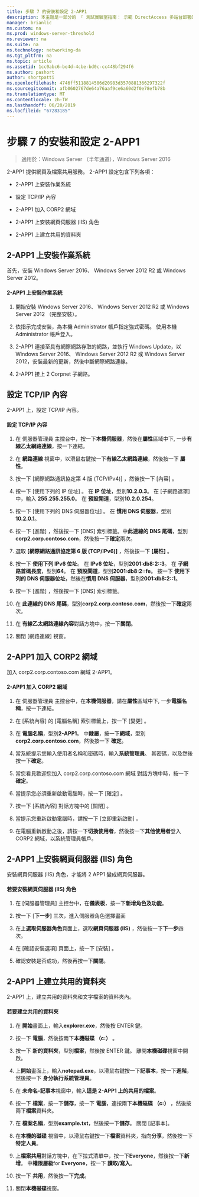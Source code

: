 ```yaml
---
title: 步驟 7 的安裝和設定 2-APP1
description: 本主題是一部分的 「 測試實驗室指南： 示範 DirectAccess 多站台部署的 Windows Server 2016
manager: brianlic
ms.custom: na
ms.prod: windows-server-threshold
ms.reviewer: na
ms.suite: na
ms.technology: networking-da
ms.tgt_pltfrm: na
ms.topic: article
ms.assetid: 1cc0abc6-be4d-4cbe-bd0c-cc448bf294f6
ms.author: pashort
author: shortpatti
ms.openlocfilehash: 4746ff5118814506d20983d3570881366297322f
ms.sourcegitcommit: afb0602767de64a76aaf9ce6a60d2f0e78efb78b
ms.translationtype: MT
ms.contentlocale: zh-TW
ms.lasthandoff: 06/20/2019
ms.locfileid: "67283185"
---
```

# <a name="step-7-install-and-configure-2-app1"></a>步驟 7 的安裝和設定 2-APP1

>適用於：Windows Server （半年通道），Windows Server 2016

2-APP1 提供網頁及檔案共用服務。 2-APP1 設定包含下列各項：  
  
- 2-APP1 上安裝作業系統  
  
- 設定 TCP/IP 內容  
  
- 2-APP1 加入 CORP2 網域  
  
- 2-APP1 上安裝網頁伺服器 (IIS) 角色  
  
- 2-APP1 上建立共用的資料夾 
  
## <a name="bkmk_InstallOS"></a>2-APP1 上安裝作業系統  
首先，安裝 Windows Server 2016、 Windows Server 2012 R2 或 Windows Server 2012。  
  
#### <a name="to-install-the-operating-system-on-2-app1"></a>2-APP1 上安裝作業系統  
  
1.  開始安裝 Windows Server 2016、 Windows Server 2012 R2 或 Windows Server 2012 （完整安裝）。  
  
2.  依指示完成安裝，為本機 Administrator 帳戶指定強式密碼。 使用本機 Administrator 帳戶登入。  
  
3.  2-APP1 連接至具有網際網路存取的網路，並執行 Windows Update，以 Windows Server 2016、 Windows Server 2012 R2 或 Windows Server 2012，安裝最新的更新，然後中斷網際網路連線。  
  
4.  2-APP1 接上 2 Corpnet 子網路。  
  
## <a name="bkmk_TCP"></a>設定 TCP/IP 內容  
2-APP1 上，設定 TCP/IP 內容。  
  
#### <a name="to-configure-tcpip-properties"></a>設定 TCP/IP 內容  
  
1.  在 伺服器管理員 主控台中，按一下**本機伺服器**，然後在**屬性**區域中下, 一步**有線乙太網路連線**，按一下連結。  
  
2.  在 **網路連線** 視窗中，以滑鼠右鍵按一下**有線乙太網路連線**，然後按一下 **屬性**。  
  
3.  按一下 [網際網路通訊協定第 4 版 (TCP/IPv4)]  ，然後按一下 [內容]  。  
  
4.  按一下 [使用下列的 IP 位址]  。 在  **IP 位址**，型別**10.2.0.3**。 在 [子網路遮罩]  中，輸入 **255.255.255.0**。 在 **預設閘道**，型別**10.2.0.254**。  
  
5.  按一下 [使用下列的 DNS 伺服器位址]  。 在 **慣用 DNS 伺服器**，型別**10.2.0.1**。  
  
6.  按一下 [進階]  ，然後按一下 [DNS]  索引標籤。中**此連線的 DNS 尾碼**，型別**corp2.corp.contoso.com**，然後按一下**確定**兩次。  
  
7.  選取 **[網際網路通訊協定第 6 版 (TCP/IPv6)]** ，然後按一下 **[屬性]** 。  
  
8.  按一下 **使用下列 IPv6 位址**。 在  **IPv6 位址**，型別**2001:db8:2::3**。 在 **子網路首碼長度**，型別**64**。 在 **預設閘道**，型別**2001:db8:2::fe**。 按一下 **使用下列的 DNS 伺服器位址**，然後在**慣用 DNS 伺服器**，型別**2001:db8:2::1**。  
  
9. 按一下 [進階]  ，然後按一下 [DNS]  索引標籤。  
  
10. 在 **此連線的 DNS 尾碼**，型別**corp2.corp.contoso.com**，然後按一下**確定**兩次。  
  
11. 在 **有線乙太網路連線內容**對話方塊中，按一下**關閉**。  
  
12. 關閉 [網路連線]  視窗。  
  
## <a name="bkmk_JoinDomain"></a>2-APP1 加入 CORP2 網域  
加入 corp2.corp.contoso.com 網域 2-APP1。  
  
#### <a name="to-join-2-app1-to-the-corp2-domain"></a>2-APP1 加入 CORP2 網域  
  
1.  在 伺服器管理員 主控台中，在**本機伺服器**，請在**屬性**區域中下, 一步**電腦名稱**，按一下連結。  
  
2.  在 [系統內容]  的 [電腦名稱]  索引標籤上，按一下 [變更]  。  
  
3.  在 **電腦名稱**，型別**2-APP1**。 中**隸屬**，按一下**網域**，型別**corp2.corp.contoso.com**，然後按一下 **確定**。  
  
4.  當系統提示您輸入使用者名稱和密碼時，輸入**系統管理員**、 其密碼，以及然後按一下**確定**。  
  
5.  當您看見歡迎您加入 corp2.corp.contoso.com 網域 對話方塊中時，按一下**確定**。  
  
6.  當提示您必須重新啟動電腦時，按一下 [確定]  。  
  
7.  按一下 [系統內容]  對話方塊中的 [關閉]  。  
  
8.  當提示您重新啟動電腦時，請按一下 [立即重新啟動]  。  
  
9. 在電腦重新啟動之後，請按一下**切換使用者**，然後按一下**其他使用者**登入 CORP2 網域，以系統管理員帳戶。  
  
## <a name="bkmk_IIS"></a>2-APP1 上安裝網頁伺服器 (IIS) 角色  
安裝網頁伺服器 (IIS) 角色，才能將 2 APP1 變成網頁伺服器。  
  
#### <a name="to-install-the-web-server-iis-role"></a>若要安裝網頁伺服器 (IIS) 角色  
  
1.  在 [伺服器管理員] 主控台中，在**儀表板**，按一下**新增角色及功能**。  
  
2.  按一下 [**下一步]** 三次，進入伺服器角色選擇畫面  
  
3.  在上**選取伺服器角色**頁面上，選取**網頁伺服器 (IIS)** ，然後按一下**下一步**四次。  
  
4.  在 [確認安裝選項]  頁面上，按一下 [安裝]  。  
  
5.  確認安裝是否成功，然後再按一下**關閉**。  
  
## <a name="bkmk_Share"></a>2-APP1 上建立共用的資料夾  
2-APP1 上，建立共用的資料夾和文字檔案的資料夾內。  
  
#### <a name="to-create-a-shared-folder"></a>若要建立共用的資料夾  
  
1.  在 **開始**畫面上，輸入**explorer.exe**，然後按 ENTER 鍵。  
  
2.  按一下 **電腦**，然後按兩下**本機磁碟 （c:）** 。  
  
3.  按一下 **新的資料夾**，型別**檔案**，然後按 ENTER 鍵。 離開**本機磁碟**視窗中開啟。  
  
4.  上**開始**畫面上，輸入**notepad.exe**，以滑鼠右鍵按一下**記事本**，按一下**進階**，然後按一下 **身分執行系統管理員**。  
  
5.  在 **未命名-記事本**視窗中，輸入**這是 2-APP1 上的共用的檔案**。  
  
6.  按一下 **檔案**，按一下**儲存**，按一下 **電腦**，連按兩下**本機磁碟 （c:）** ，然後按兩下**檔案**資料夾。  
  
7.  在 **檔案名稱**，型別**example.txt**，然後按一下**儲存**。 關閉 [記事本]。  
  
8.  在**本機的磁碟** 視窗中，以滑鼠右鍵按一下**檔案**資料夾，指向**分享**，然後按一下**特定人員**。  
  
9. 上**檔案共用**對話方塊中，在下拉式清單中，按一下**Everyone**，然後按一下**新增**。 中**權限層級**for **Everyone**，按一下 **讀取/寫入**。  
  
10. 按一下 **共用**，然後按一下**完成**。  
  
11. 關閉**本機磁碟**視窗。  
  


